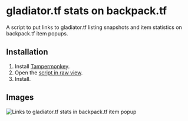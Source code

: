 # gladiator.tf stats on backpack.tf

A script to put links to gladiator.tf listing snapshots and item statistics on backpack.tf item popups.

## Installation

1. Install [Tampermonkey](https://www.tampermonkey.net/).
2. Open the [script in raw view](https://github.com/mninc/gladiator.tf-stats-bptf/raw/master/gladiatortf-stats-bptf.user.js).
3. Install.

## Images
![Links to gladiator.tf stats in backpack.tf item popup](https://user-images.githubusercontent.com/26234962/168305341-0c5413d3-78c2-4bf5-8fc5-0cf100f63df2.png)
